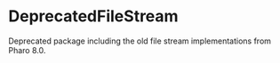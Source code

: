 # DeprecatedFileStream

Deprecated package including the old file stream implementations from Pharo 8.0.

